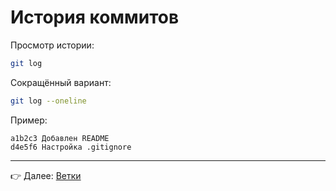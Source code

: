 # История коммитов

Просмотр истории:
```bash
git log
```

Сокращённый вариант:
```bash
git log --oneline
```

Пример:
```
a1b2c3 Добавлен README
d4e5f6 Настройка .gitignore
```

---

👉 Далее: [Ветки](branch.md)
